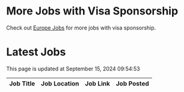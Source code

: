 # More Jobs with Visa Sponsorship

Check out [Europe Jobs](https://github.com/sureshparimi/europejobs#latest-jobs) for more jobs with visa sponsorship.

# Latest Jobs

This page is updated at September 15, 2024 09:54:53

| Job Title | Job Location | Job Link | Job Posted |
| --- | --- | --- | --- |
